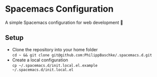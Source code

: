 # Spacemacs Configuration
A simple Spacemacs configuration for web development :space_invader:

## Setup
-   Clone the repository into your home folder<br>`cd ~ && git clone git@github.com:PhilippBaschke/.spacemacs.d.git`
-   Create a local configuration<br>`cp ~/.spacemacs.d/init.local.el.example ~/.spacemacs.d/init.local.el`
